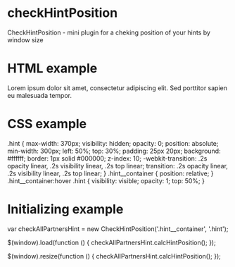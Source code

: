 # checkHintPosition
CheckHintPosition - mini plugin for a cheking position of your hints by window size

# HTML example
<div class="hint__container">
  <div class="hint">
    <p>Lorem ipsum dolor sit amet, consectetur adipiscing elit. Sed porttitor sapien eu malesuada tempor.</p>
  </div>
</div>

# CSS example
.hint {
    max-width: 370px;
    visibility: hidden;
    opacity: 0;
    position: absolute;
    min-width: 300px;
    left: 50%;
    top: 30%;
    padding: 25px 20px;
    background: #ffffff;
    border: 1px solid #000000;
    z-index: 10;
    -webkit-transition: .2s opacity linear, .2s visibility linear, .2s top linear;
    transition: .2s opacity linear, .2s visibility linear, .2s top linear;
}
.hint__container {
    position: relative;
}
.hint__container:hover .hint {
    visibility: visible;
    opacity: 1;
    top: 50%;
}

# Initializing example
var checkAllPartnersHint = new CheckHintPosition('.hint__container', '.hint');

$(window).load(function () {
    checkAllPartnersHint.calcHintPosition();
});

$(window).resize(function () {
    checkAllPartnersHint.calcHintPosition();
});
